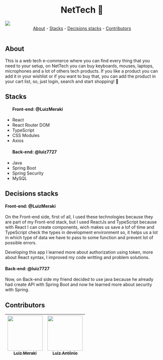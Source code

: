 <h1 align="center">NetTech 🛒</h1>


<img src="https://user-images.githubusercontent.com/75648386/209199019-8157077b-765c-4c9c-b8ae-0cd4680c343c.gif"/>


<br>


<div align="center">
  <a href="#about">About</a> -
  <a href="#stacks">Stacks</a> -
  <a href="#decisionsStacks">Decisions stacks</a> - 
  <a href="#contributors">Contributors</a>
</div>


<br>


<h2 id="about">About</h2>

This is a web tech e-commerce where you can find every thing that you need to your setup, 
on NetTech you can buy keyboards, mouses, laptops, microphones and a lot of others tech products. If you like a product you can add it in your
wishlist or if you want to buy that, you can add the product in your cart list, so, just login, search and start shopping! 🛒


<h2 id="stakcs">Stacks</h2>

<ul>

  #### Front-end: @LuizMeraki

  <li>React</li>
  <li>React Router DOM</li>
  <li>TypeScript</li>
  <li>CSS Modules</li>
  <li>Axios</li>
  
  #### Back-end: @luiz7727
  
  <li>Java</li>
  <li>Spring Boot</li>
  <li>Spring Security</li>
  <li>MySQL</li>
</ul>


<h2 id="decisionsStacks">Decisions stacks</h2>

#### Front-end: @LuizMeraki

On the Front-end side, first of all, I used these technologies because they are part of my Front-end stack, 
but I used ReactJs and TypeScript because with React I can create components, 
wich makes us save a lof of time and TypeScript check the types in development environment so,
it helps us a lot in which type of data we have to pass to some function and prevent lot of possible errors. 

Developing this app I learned more about authorization using token, more about React syntax, I improved my
code writting and problem solutions.

#### Back-end: @luiz7727

Now, on Back-end side my friend decided to use java because he already had create API with Spring Boot
and now he learned more about security with Spring.


<h2 id="contributors">Contributors</h2>

| [<img src="https://avatars.githubusercontent.com/u/75648386?v=4" width=115><br><sub>Luiz Meraki</sub>](https://github.com/LuizMeraki) |  [<img src="https://avatars.githubusercontent.com/u/64756772?v=4" width=115><br><sub>Luiz Antônio</sub>](https://github.com/luiz7727) |   
| :---: | :---: |
